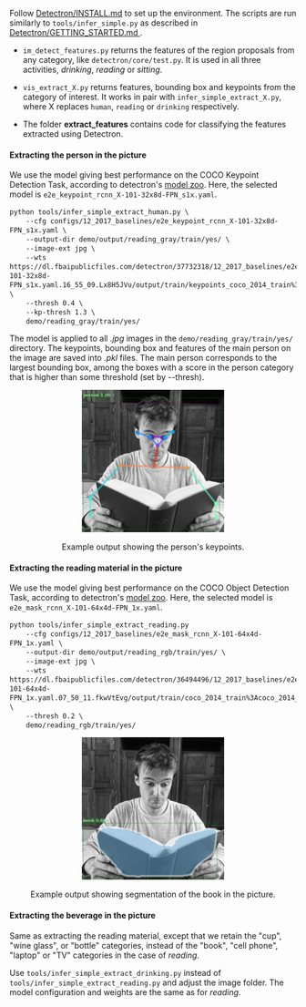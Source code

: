 Follow [Detectron/INSTALL.md](https://github.com/facebookresearch/Detectron/blob/master/INSTALL.md) to set up the environment. 
The scripts are run similarly to `tools/infer_simple.py` as described in [Detectron/GETTING\_STARTED.md ](https://github.com/facebookresearch/Detectron/blob/master/GETTING_STARTED.md).

- `im_detect_features.py` returns the features of the region proposals from any category, like `detectron/core/test.py`. It is used in all three activities, <em> drinking</em>, <em> reading</em> or <em> sitting</em>.

- `vis_extract_X.py` returns features, bounding box and keypoints from the category of interest. It works in pair with `infer_simple_extract_X.py`, where X replaces `human`, `reading` or `drinking` respectively. 

- The folder **extract\_features** contains code for classifying the features extracted using Detectron.

#### Extracting the person in the picture

We use the model giving best performance on the COCO Keypoint Detection Task, according to detectron's [model zoo](https://github.com/facebookresearch/Detectron/blob/master/MODEL_ZOO.md). Here, the selected model is `e2e_keypoint_rcnn_X-101-32x8d-FPN_s1x.yaml`.

```
python tools/infer_simple_extract_human.py \
	--cfg configs/12_2017_baselines/e2e_keypoint_rcnn_X-101-32x8d-FPN_s1x.yaml \
	--output-dir demo/output/reading_gray/train/yes/ \
	--image-ext jpg \
	--wts https://dl.fbaipublicfiles.com/detectron/37732318/12_2017_baselines/e2e_keypoint_rcnn_X-101-32x8d-FPN_s1x.yaml.16_55_09.Lx8H5JVu/output/train/keypoints_coco_2014_train%3Akeypoints_coco_2014_valminusminival/generalized_rcnn/model_final.pkl \
	--thresh 0.4 \
	--kp-thresh 1.3 \
	demo/reading_gray/train/yes/ 
```

The model is applied to all <em> .jpg</em> images in the `demo/reading_gray/train/yes/` directory. The keypoints, bounding box and features of the main person on the image are saved into <em> .pkl</em> files. The main person corresponds to the largest bounding box, among the boxes with a score in the person category that is higher than some threshold (set by --thresh).

<div align="center">
  <img src="example_read_person.png" width="250px" />
  <p>Example output showing the person's keypoints.</p>
</div>

#### Extracting the reading material in the picture

We use the model giving best performance on the COCO Object Detection Task, according to detectron's [model zoo](https://github.com/facebookresearch/Detectron/blob/master/MODEL_ZOO.md). Here, the selected model is `e2e_mask_rcnn_X-101-64x4d-FPN_1x.yaml`.

```
python tools/infer_simple_extract_reading.py 
	--cfg configs/12_2017_baselines/e2e_mask_rcnn_X-101-64x4d-FPN_1x.yaml \
	--output-dir demo/output/reading_rgb/train/yes/ \
	--image-ext jpg \
	--wts https://dl.fbaipublicfiles.com/detectron/36494496/12_2017_baselines/e2e_mask_rcnn_X-101-64x4d-FPN_1x.yaml.07_50_11.fkwVtEvg/output/train/coco_2014_train%3Acoco_2014_valminusminival/generalized_rcnn/model_final.pkl \
	--thresh 0.2 \
	demo/reading_rgb/train/yes/ 
```

<div align="center">
  <img src="example_read_txtbx.png" width="250px" />
  <p>Example output showing segmentation of the book in the picture.</p>
</div>


#### Extracting the beverage in the picture

Same as extracting the reading material, except that we retain the "cup", "wine glass", or "bottle" categories, instead of the "book", "cell phone", "laptop" or "TV" categories in the case of <em> reading</em>.

Use `tools/infer_simple_extract_drinking.py` instead of `tools/infer_simple_extract_reading.py` and adjust the image folder. The model configuration and weights are the same as for <em> reading</em>.
